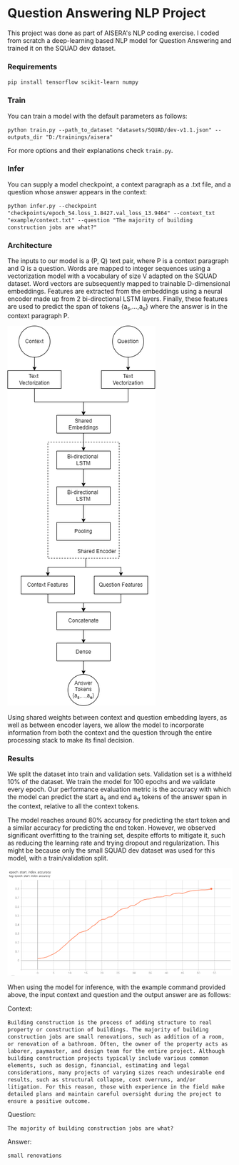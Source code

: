 # Question Answering NLP Project

This project was done as part of AISERA's NLP coding exercise. 
I coded from scratch a deep-learning based NLP model for Question Answering and trained it on the SQUAD
dev dataset.

### Requirements

```shell
pip install tensorflow scikit-learn numpy
```

### Train

You can train a model with the default parameters as follows: 

```shell
python train.py --path_to_dataset "datasets/SQUAD/dev-v1.1.json" --outputs_dir "D:/trainings/aisera"
```

For more options and their explanations check ``train.py``.

### Infer

You can supply a model checkpoint, a context paragraph as a .txt file, and a question whose answer appears in the context:

```shell
python infer.py --checkpoint "checkpoints/epoch_54.loss_1.8427.val_loss_13.9464" --context_txt "example/context.txt" --question "The majority of building construction jobs are what?"
```

### Architecture

The inputs to our model is a (P, Q) text pair, where P is a context paragraph and Q is a question.
Words are mapped to integer sequences using a vectorization model with a vocabulary of size V 
adapted on the SQUAD dataset. Word vectors are subsequently mapped to trainable D-dimensional embeddings.
Features are extracted from the embeddings using a neural encoder made up from 2 bi-directional
LSTM layers. Finally, these features are used to predict the span of tokens {a<sub>s</sub>,...,a<sub>e</sub>}
where the answer is in the context paragraph P.

![qas_model](qas_model.png)

Using shared weights between context and question embedding layers, as well as between
encoder layers, we allow the model to incorporate information from both the context and
the question through the entire processing stack to make its final decision.

### Results

We split the dataset into train and validation sets. Validation set is a withheld 10% of the dataset.
We train the model for 100 epochs and we validate every epoch. Our performance evaluation metric
is the accuracy with which the model can predict the start a<sub>s</sub> and end a<sub>d</sub> tokens
of the answer span in the context, relative to all the context tokens.

The model reaches around 80% accuracy for predicting the start token and a similar accuracy for
predicting the end token. However, we observed significant overfitting to the training set, despite efforts
to mitigate it, such as reducing the learning rate and trying dropout and regularization.
This might be because only the small SQUAD dev dataset was used for this model, with a train/validation split.

![start_index_acc](start_index_acc.png)

When using the model for inference, with the example command provided above, the
input context and question and the output answer are as follows:

Context:
```text
Building construction is the process of adding structure to real property or construction of buildings. The majority of building construction jobs are small renovations, such as addition of a room, or renovation of a bathroom. Often, the owner of the property acts as laborer, paymaster, and design team for the entire project. Although building construction projects typically include various common elements, such as design, financial, estimating and legal considerations, many projects of varying sizes reach undesirable end results, such as structural collapse, cost overruns, and/or litigation. For this reason, those with experience in the field make detailed plans and maintain careful oversight during the project to ensure a positive outcome.
```

Question:
```text
The majority of building construction jobs are what?
```

Answer:

```text
small renovations
```
